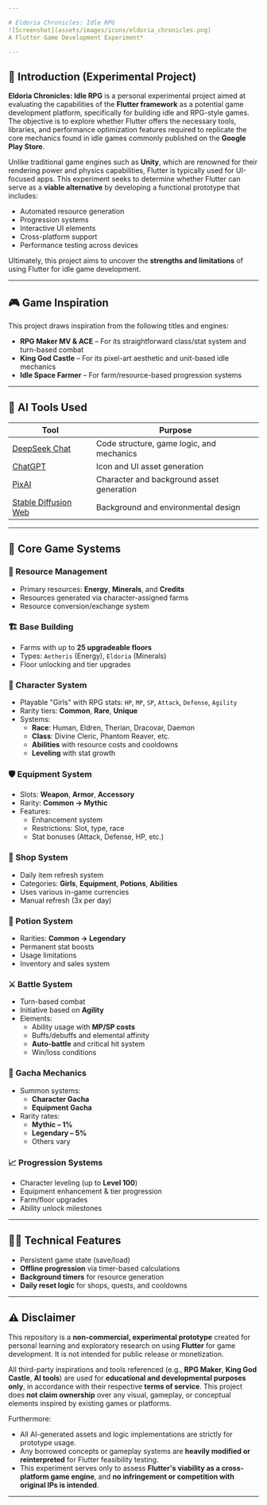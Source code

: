 ```yaml
---

# Eldoria Chronicles: Idle RPG
![Screenshot](assets/images/icons/eldoria_chronicles.png)
A Flutter Game Development Experiment*

---
```


## 🧪 Introduction (Experimental Project)

**Eldoria Chronicles: Idle RPG** is a personal experimental project aimed at evaluating the capabilities of the **Flutter framework** as a potential game development platform, specifically for building idle and RPG-style games. The objective is to explore whether Flutter offers the necessary tools, libraries, and performance optimization features required to replicate the core mechanics found in idle games commonly published on the **Google Play Store**.

Unlike traditional game engines such as **Unity**, which are renowned for their rendering power and physics capabilities, Flutter is typically used for UI-focused apps. This experiment seeks to determine whether Flutter can serve as a **viable alternative** by developing a functional prototype that includes:

- Automated resource generation  
- Progression systems  
- Interactive UI elements  
- Cross-platform support  
- Performance testing across devices

Ultimately, this project aims to uncover the **strengths and limitations** of using Flutter for idle game development.

---

## 🎮 Game Inspiration

This project draws inspiration from the following titles and engines:

- **RPG Maker MV & ACE** – For its straightforward class/stat system and turn-based combat  
- **King God Castle** – For its pixel-art aesthetic and unit-based idle mechanics  
- **Idle Space Farmer** – For farm/resource-based progression systems

---

## 🧠 AI Tools Used

| Tool | Purpose |
|------|---------|
| [DeepSeek Chat](https://chat.deepseek.com/) | Code structure, game logic, and mechanics |
| [ChatGPT](https://chat.openai.com/) | Icon and UI asset generation |
| [PixAI](https://pixai.art/) | Character and background asset generation |
| [Stable Diffusion Web](https://stablediffusionweb.com/) | Background and environmental design |

---

## 🧩 Core Game Systems

### 🔧 Resource Management
- Primary resources: **Energy**, **Minerals**, and **Credits**
- Resources generated via character-assigned farms
- Resource conversion/exchange system

### 🏗️ Base Building
- Farms with up to **25 upgradeable floors**
- Types: `Aetheris` (Energy), `Eldoria` (Minerals)
- Floor unlocking and tier upgrades

### 👩 Character System
- Playable "Girls" with RPG stats: `HP`, `MP`, `SP`, `Attack`, `Defense`, `Agility`
- Rarity tiers: **Common**, **Rare**, **Unique**
- Systems:  
  - **Race**: Human, Eldren, Therian, Dracovar, Daemon  
  - **Class**: Divine Cleric, Phantom Reaver, etc.  
  - **Abilities** with resource costs and cooldowns  
  - **Leveling** with stat growth

### 🛡️ Equipment System
- Slots: **Weapon**, **Armor**, **Accessory**
- Rarity: **Common → Mythic**
- Features:
  - Enhancement system
  - Restrictions: Slot, type, race
  - Stat bonuses (Attack, Defense, HP, etc.)

### 🛒 Shop System
- Daily item refresh system
- Categories: **Girls**, **Equipment**, **Potions**, **Abilities**
- Uses various in-game currencies
- Manual refresh (3x per day)

### 🧪 Potion System
- Rarities: **Common → Legendary**
- Permanent stat boosts
- Usage limitations
- Inventory and sales system

### ⚔️ Battle System
- Turn-based combat
- Initiative based on **Agility**
- Elements:  
  - Ability usage with **MP/SP costs**  
  - Buffs/debuffs and elemental affinity  
  - **Auto-battle** and critical hit system  
  - Win/loss conditions

### 🎲 Gacha Mechanics
- Summon systems:
  - **Character Gacha**
  - **Equipment Gacha**
- Rarity rates:
  - **Mythic – 1%**
  - **Legendary – 5%**
  - Others vary

### 📈 Progression Systems
- Character leveling (up to **Level 100**)
- Equipment enhancement & tier progression
- Farm/floor upgrades
- Ability unlock milestones

---

## 🧑‍💻 Technical Features

- Persistent game state (save/load)
- **Offline progression** via timer-based calculations
- **Background timers** for resource generation
- **Daily reset logic** for shops, quests, and cooldowns

---

## ⚠️ Disclaimer

This repository is a **non-commercial, experimental prototype** created for personal learning and exploratory research on using **Flutter** for game development. It is not intended for public release or monetization.

All third-party inspirations and tools referenced (e.g., **RPG Maker**, **King God Castle**, **AI tools**) are used for **educational and developmental purposes only**, in accordance with their respective **terms of service**. This project does **not claim ownership** over any visual, gameplay, or conceptual elements inspired by existing games or platforms.

Furthermore:

- All AI-generated assets and logic implementations are strictly for prototype usage.
- Any borrowed concepts or gameplay systems are **heavily modified or reinterpreted** for Flutter feasibility testing.
- This experiment serves only to assess **Flutter's viability as a cross-platform game engine**, and **no infringement or competition with original IPs is intended**.

---
